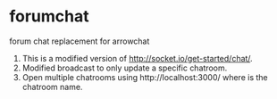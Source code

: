 forumchat
=========

forum chat replacement for arrowchat

1. This is a modified version of http://socket.io/get-started/chat/.
2. Modified broadcast to only update a specific chatroom.
3. Open multiple chatrooms using http://localhost:3000/<chatroom> where <chatroom> is the chatroom name.
